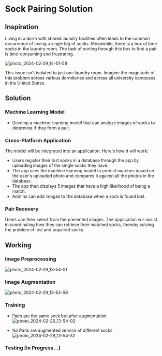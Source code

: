 # Sock Pairing Solution

## Inspiration

Living in a dorm with shared laundry facilities often leads to the common occurrence of losing a single leg of socks. Meanwhile, there is a box of lone socks in the laundry room. The task of sorting through this box to find a pair is time-consuming and frustrating.

![photo_2024-02-29_14-01-58](https://github.com/Kaleab-A/socks-matching/assets/50099796/c6b7d571-427e-4671-9825-3eafcd085ffe)

This issue isn't isolated to just one laundry room. Imagine the magnitude of this problem across various dormitories and across all university campuses in the United States.

## Solution

### Machine Learning Model

- Develop a machine-learning model that can analyze images of socks to determine if they form a pair.

### Cross-Platform Application

The model will be integrated into an application. Here's how it will work:

- Users register their lost socks in a database through the app by uploading images of the single socks they have.
- The app uses the machine learning model to predict matches based on the user's uploaded photo and compares it against all the photos in the database.
- The app then displays 5 images that have a high likelihood of being a match.
- Admins can add images to the database when a sock is found lost. 

### Pair Recovery

Users can then select from the presented images. The application will assist in coordinating how they can retrieve their matched socks, thereby solving the problem of lost and unpaired socks.

## Working

### Image Preprocessing
![photo_2024-02-29_13-54-01](https://github.com/Kaleab-A/socks-matching/assets/50099796/eeaf3985-e103-4537-91c2-935f06409cdf)

### Image Augmentation
![photo_2024-02-29_13-53-59](https://github.com/Kaleab-A/socks-matching/assets/50099796/18fb6d08-f370-47c3-b72c-3269b04d4c0c)

### Training 
- Pairs are the same sock but after augmentation
![photo_2024-02-29_13-54-02](https://github.com/Kaleab-A/socks-matching/assets/50099796/df622a8c-3f2d-4896-84eb-9b6e0d1afbe0)

- No Paris are augmented version of different socks
![photo_2024-02-29_13-54-32](https://github.com/Kaleab-A/socks-matching/assets/50099796/d8a9175e-8260-4360-ab89-e9234646b391)

### Testing [In Progress...]

